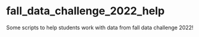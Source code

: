 # fall_data_challenge_2022_help
Some scripts to help students work with data from fall data challenge 2022!
